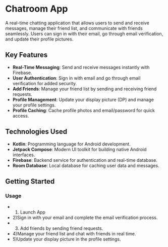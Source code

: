 # Chatroom App

A real-time chatting application that allows users to send and receive messages, manage their friend list, and communicate with friends seamlessly. Users can sign in with their email, go through email verification, and update their profile pictures.

## Key Features

- **Real-Time Messaging**: Send and receive messages instantly with Firebase.
- **User Authentication**: Sign in with email and go through email verification for added security.
- **Add Friends**: Manage your friend list by sending and receiving friend requests.
- **Profile Management**: Update your display picture (DP) and manage your profile settings.
- **Profile Caching**: Cache profile photos and email/password for quick access.

## Technologies Used

- **Kotlin**: Programming language for Android development.
- **Jetpack Compose**: Modern UI toolkit for building native Android interfaces.
- **Firebase**: Backend service for authentication and real-time database.
- **Room Database**: Local database for caching user data and messages.

## Getting Started

### Usage
- 1) Launch App
- 2)Sign in with your email and complete the email verification process.
- 3) Add friends by sending friend requests.
- 4)Manage your friend list and chat with friends in real time.
- 5)Update your display picture in the profile settings.
